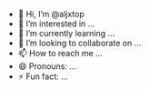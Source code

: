 - 👋 Hi, I’m @aljxtop
- 👀 I’m interested in ...
- 🌱 I’m currently learning ...
- 💞️ I’m looking to collaborate on ...
- 📫 How to reach me ...
- 😄 Pronouns: ...
- ⚡ Fun fact: ...

<!---
aljxtop/aljxtop is a ✨ special ✨ repository because its `README.md` (this file) appears on your GitHub profile.
You can click the Preview link to take a look at your changes.
--->
